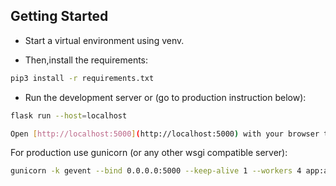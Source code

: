 ## Getting Started

- Start a virtual environment using venv.

- Then,install the requirements:

```bash
pip3 install -r requirements.txt
```

- Run the development server or (go to production instruction below):

```bash
flask run --host=localhost

Open [http://localhost:5000](http://localhost:5000) with your browser to see the result.

```


For production use gunicorn (or any other wsgi compatible server):

```bash
gunicorn -k gevent --bind 0.0.0.0:5000 --keep-alive 1 --workers 4 app:app
```


